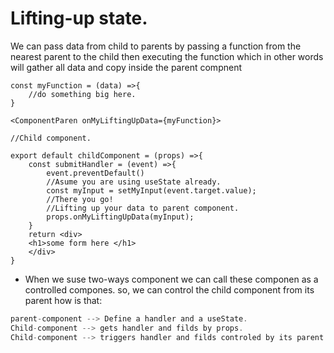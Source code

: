 # Lifting-up state.

We can pass data from child to parents by passing a function from the nearest parent to the child
then executing the function which in other words will gather all data and copy inside the parent compnent

```
const myFunction = (data) =>{
    //do something big here.
}

<ComponentParen onMyLiftingUpData={myFunction}>

//Child component.

export default childComponent = (props) =>{
    const submitHandler = (event) =>{
        event.preventDefault()
        //Asume you are using useState already.
        const myInput = setMyInput(event.target.value);
        //There you go!
        //Lifting up your data to parent component.
        props.onMyLiftingUpData(myInput);
    }
    return <div>
    <h1>some form here </h1>
    </div>
}
```

- When we suse two-ways component we can call these componen as a controlled compones.
  so, we can control the child component from its parent how is that:

```javaScript
parent-component --> Define a handler and a useState.
Child-component --> gets handler and filds by props.
Child-component --> triggers handler and filds controled by its parent.
```
